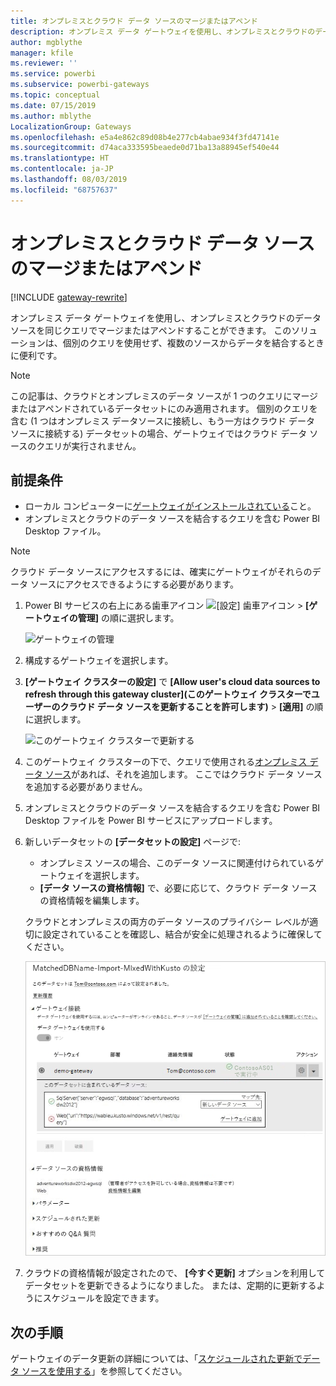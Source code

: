```yaml
---
title: オンプレミスとクラウド データ ソースのマージまたはアペンド
description: オンプレミス データ ゲートウェイを使用し、オンプレミスとクラウドのデータ ソースを同じクエリでマージまたはアペンドします。
author: mgblythe
manager: kfile
ms.reviewer: ''
ms.service: powerbi
ms.subservice: powerbi-gateways
ms.topic: conceptual
ms.date: 07/15/2019
ms.author: mblythe
LocalizationGroup: Gateways
ms.openlocfilehash: e5a4e862c89d08b4e277cb4abae934f3fd47141e
ms.sourcegitcommit: d74aca333595beaede0d71ba13a88945ef540e44
ms.translationtype: HT
ms.contentlocale: ja-JP
ms.lasthandoff: 08/03/2019
ms.locfileid: "68757637"
---
```

# <a name="merge-or-append-on-premises-and-cloud-data-sources"></a>オンプレミスとクラウド データ ソースのマージまたはアペンド

[!INCLUDE [gateway-rewrite](includes/gateway-rewrite.md)]

オンプレミス データ ゲートウェイを使用し、オンプレミスとクラウドのデータ ソースを同じクエリでマージまたはアペンドすることができます。 このソリューションは、個別のクエリを使用せず、複数のソースからデータを結合するときに便利です。

>[!NOTE]
>この記事は、クラウドとオンプレミスのデータ ソースが 1 つのクエリにマージまたはアペンドされているデータセットにのみ適用されます。 個別のクエリを含む (1 つはオンプレミス データソースに接続し、もう一方はクラウド データ ソースに接続する) データセットの場合、ゲートウェイではクラウド データ ソースのクエリが実行されません。

## <a name="prerequisites"></a>前提条件

- ローカル コンピューターに[ゲートウェイがインストールされている](/data-integration/gateway/service-gateway-install)こと。
- オンプレミスとクラウドのデータ ソースを結合するクエリを含む Power BI Desktop ファイル。

>[!NOTE]
>クラウド データ ソースにアクセスするには、確実にゲートウェイがそれらのデータ ソースにアクセスできるようにする必要があります。

1. Power BI サービスの右上にある歯車アイコン ![[設定] 歯車アイコン](media/service-gateway-mashup-on-premises-cloud/icon-gear.png) >  **[ゲートウェイの管理]** の順に選択します。

    ![ゲートウェイの管理](media/service-gateway-mashup-on-premises-cloud/manage-gateways.png)

2. 構成するゲートウェイを選択します。

3. **[ゲートウェイ クラスターの設定]** で **[Allow user's cloud data sources to refresh through this gateway cluster]\(このゲートウェイ クラスターでユーザーのクラウド データ ソースを更新することを許可します\)**  >  **[適用]** の順に選択します。

    ![このゲートウェイ クラスターで更新する](media/service-gateway-mashup-on-premises-cloud/refresh-gateway-cluster.png)

4. このゲートウェイ クラスターの下で、クエリで使用される[オンプレミス データ ソース](service-gateway-enterprise-manage-scheduled-refresh.md#add-a-data-source)があれば、それを追加します。 ここではクラウド データ ソースを追加する必要がありません。

5. オンプレミスとクラウドのデータ ソースを結合するクエリを含む Power BI Desktop ファイルを Power BI サービスにアップロードします。

6. 新しいデータセットの **[データセットの設定]** ページで:

   - オンプレミス ソースの場合、このデータ ソースに関連付けられているゲートウェイを選択します。
   - **[データ ソースの資格情報]** で、必要に応じて、クラウド データ ソースの資格情報を編集します。

    クラウドとオンプレミスの両方のデータ ソースのプライバシー レベルが適切に設定されていることを確認し、結合が安全に処理されるように確保してください。

     ![データセットの設定](media/service-gateway-mashup-on-premises-cloud/dataset-settings.png)

7. クラウドの資格情報が設定されたので、 **[今すぐ更新]** オプションを利用してデータセットを更新できるようになりました。 または、定期的に更新するようにスケジュールを設定できます。

## <a name="next-steps"></a>次の手順

ゲートウェイのデータ更新の詳細については、「[スケジュールされた更新でデータ ソースを使用する](service-gateway-enterprise-manage-scheduled-refresh.md#use-the-data-source-for-scheduled-refresh)」を参照してください。
